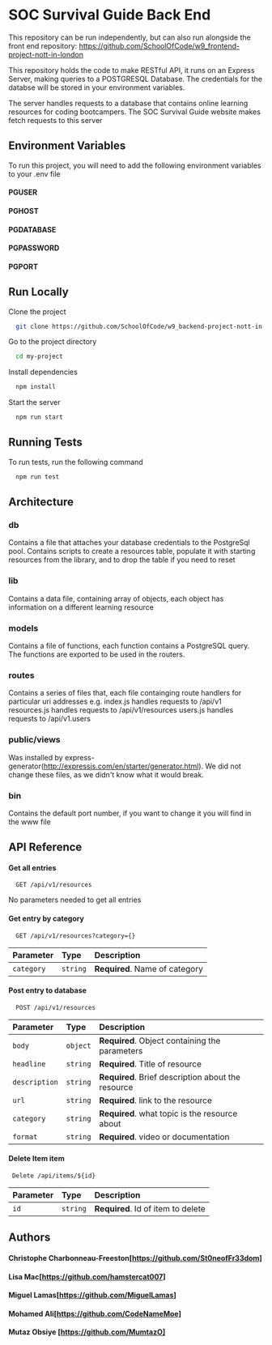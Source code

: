 # SOC Survival Guide Back End

This repository can be run independently, but can also run alongside the front end repository: https://github.com/SchoolOfCode/w9_frontend-project-nott-in-london

This repository holds the code to make RESTful API, it runs on an Express Server, making queries to a POSTGRESQL Database.
The credentials for the databse will be stored in your environment variables.

The server handles requests to a database that contains online learning resources for coding bootcampers.
The SOC Survival Guide website makes fetch requests to this server




## Environment Variables

To run this project, you will need to add the following environment variables to your .env file

#### PGUSER
#### PGHOST
#### PGDATABASE
#### PGPASSWORD
#### PGPORT



## Run Locally

Clone the project

```bash
  git clone https://github.com/SchoolOfCode/w9_backend-project-nott-in-london
```

Go to the project directory

```bash
  cd my-project
```

Install dependencies

```bash
  npm install
```

Start the server

```bash
  npm run start
```




## Running Tests

To run tests, run the following command

```bash
  npm run test
```


## Architecture

### db

Contains a file that attaches your database credentials to the PostgreSql pool.
Contains scripts to create a resources table, populate it with starting resources from the library, and to drop the table if you need to reset

### lib

Contains a data file, containing array of objects, each object has information on a different learning resource

### models

Contains a file of functions, each function contains a PostgreSQL query. The functions are exported to be used in the routers.

### routes

Contains a series of files that, each file containging route handlers for particular uri addresses e.g. index.js handles requests to /api/v1
resources.js handles requests to /api/v1/resources
users.js handles requests to /api/v1.users

### public/views

Was installed by express-generator(http://expressjs.com/en/starter/generator.html). We did not change these files, as we didn't know what it would break.

### bin

Contains the default port number, if you want to change it you will find in the www file

## API Reference

#### Get all entries

```http
  GET /api/v1/resources
```

No parameters needed to get all entries


#### Get entry by category

```http
  GET /api/v1/resources?category={}
```

| Parameter | Type     | Description                       |
| :-------- | :------- | :-------------------------------- |
| `category`| `string` | **Required**. Name of category    |


#### Post entry to database

```http
  POST /api/v1/resources
```

| Parameter    | Type     | Description                                       |
| :--------    | :------- | :------------------------------------------------ |
| `body`       | `object` | **Required**. Object containing the parameters    |
| `headline`   | `string` | **Required**. Title of resource                   |
| `description`| `string` | **Required**. Brief description about the resource|
| `url`        | `string` | **Required**. link to the resource                |
| `category`   | `string` | **Required**. what topic is the resource about    |
| `format`     | `string` | **Required**. video or documentation              |


#### Delete Item item

```http
 Delete /api/items/${id}
```

| Parameter | Type     | Description                        |
| :-------- | :------- | :----------------------------------|
| `id`      | `string` | **Required**. Id of item to delete |






## Authors

#### Christophe Charbonneau-Freeston[https://github.com/St0neofFr33dom]
#### Lisa Mac[https://github.com/hamstercat007]
#### Miguel Lamas[https://github.com/MiguelLamas]
#### Mohamed Ali[https://github.com/CodeNameMoe]
#### Mutaz Obsiye [https://github.com/MumtazO]

